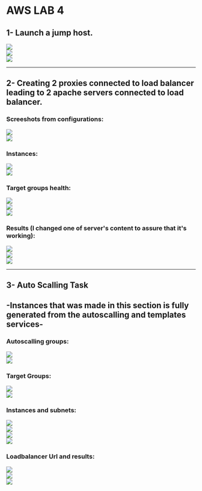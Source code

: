 # **AWS LAB 4**
## **1- Launch a jump host.**
![](https://github.com/abdulrahman102/Sprints_tasks/blob/master/aws/aws_lab_4/Screenshots/1-1.png)  
![](https://github.com/abdulrahman102/Sprints_tasks/blob/master/aws/aws_lab_4/Screenshots/1-2.png)  
![](https://github.com/abdulrahman102/Sprints_tasks/blob/master/aws/aws_lab_4/Screenshots/1-3.png)  

-------------

## **2- Creating 2 proxies connected to load balancer leading to 2 apache servers connected to load balancer.**
### **Screeshots from configurations:**
![](https://github.com/abdulrahman102/Sprints_tasks/blob/master/aws/aws_lab_4/Screenshots/2-1.png)  
![](https://github.com/abdulrahman102/Sprints_tasks/blob/master/aws/aws_lab_4/Screenshots/2-2.png)  
### **Instances:**
![](https://github.com/abdulrahman102/Sprints_tasks/blob/master/aws/aws_lab_4/Screenshots/2-3.png)  
![](https://github.com/abdulrahman102/Sprints_tasks/blob/master/aws/aws_lab_4/Screenshots/2-4.png)  
### **Target groups health:**
![](https://github.com/abdulrahman102/Sprints_tasks/blob/master/aws/aws_lab_4/Screenshots/2-5.png)  
![](https://github.com/abdulrahman102/Sprints_tasks/blob/master/aws/aws_lab_4/Screenshots/2-6.png)  
![](https://github.com/abdulrahman102/Sprints_tasks/blob/master/aws/aws_lab_4/Screenshots/2-7.png)  
### **Results (I changed one of server's content to assure that it's working):**
![](https://github.com/abdulrahman102/Sprints_tasks/blob/master/aws/aws_lab_4/Screenshots/2-8.png)  
![](https://github.com/abdulrahman102/Sprints_tasks/blob/master/aws/aws_lab_4/Screenshots/2-9.png)  
![](https://github.com/abdulrahman102/Sprints_tasks/blob/master/aws/aws_lab_4/Screenshots/2-10.png)  

-------------

## **3- Auto Scalling Task**
## **-Instances that was made in this section is fully generated from the autoscalling and templates services-**
### **Autoscalling groups:**
![](https://github.com/abdulrahman102/Sprints_tasks/blob/master/aws/aws_lab_4/Screenshots/3-1.png)  
![](https://github.com/abdulrahman102/Sprints_tasks/blob/master/aws/aws_lab_4/Screenshots/3-2.png)  
### **Target Groups:**
![](https://github.com/abdulrahman102/Sprints_tasks/blob/master/aws/aws_lab_4/Screenshots/3-3.png)  
![](https://github.com/abdulrahman102/Sprints_tasks/blob/master/aws/aws_lab_4/Screenshots/3-4.png)  
### **Instances and subnets:**
![](https://github.com/abdulrahman102/Sprints_tasks/blob/master/aws/aws_lab_4/Screenshots/3-5.png)  
![](https://github.com/abdulrahman102/Sprints_tasks/blob/master/aws/aws_lab_4/Screenshots/3-6.png)  
![](https://github.com/abdulrahman102/Sprints_tasks/blob/master/aws/aws_lab_4/Screenshots/3-7.png)  
![](https://github.com/abdulrahman102/Sprints_tasks/blob/master/aws/aws_lab_4/Screenshots/3-8.png)  
### **Loadbalancer Url and results:**
![](https://github.com/abdulrahman102/Sprints_tasks/blob/master/aws/aws_lab_4/Screenshots/3-9.png)  
![](https://github.com/abdulrahman102/Sprints_tasks/blob/master/aws/aws_lab_4/Screenshots/3-10.png)  
![](https://github.com/abdulrahman102/Sprints_tasks/blob/master/aws/aws_lab_4/Screenshots/3-11.png)  